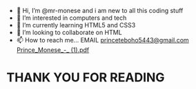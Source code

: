 - 👋 Hi, I’m @mr-monese and i am new to all this coding stuff 
- 👀 I’m interested in computers and tech
- 🌱 I’m currently learning HTML5 and CSS3
- 💞️ I’m looking to collaborate on HTML
- 📫 How to reach me... EMAIL princeteboho5443@gmail.com
[Prince_Monese_-_ (1).pdf](https://github.com/mr-monese/mr-monese/files/8365999/Prince_Monese_-_.1.pdf)

<!---
mr-monese/mr-monese is a ✨ special ✨ repository because its `README.md` (this file) appears on your GitHub profile.
You can click the Preview link to take a look at your changes.
--->

<div>
  <h1>THANK YOU FOR READING</h1>
</div>
